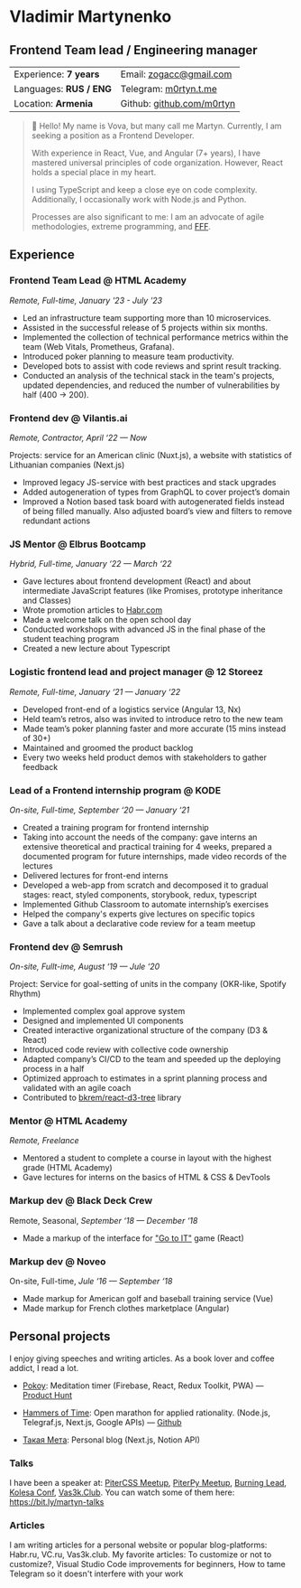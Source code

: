 # Vladimir Martynenko

## **Frontend Team lead / Engineering manager**

|  |  |
| --- | --- |
| Experience:  **7 years** | Email:  [zogacc@gmail.com](mailto:zogacc@gmail.com) |
| Languages:  **RUS / ENG** | Telegram:  [m0rtyn.t.me](https://m0rtyn.t.me) |
| Location: **Armenia** | Github:  [github.com/m0rtyn](https://github.com/m0rtyn) |

> 👋 Hello! My name is Vova, but many call me Martyn. Currently, I am seeking a position as a Frontend Developer.
>
> With experience in React, Vue, and Angular (7+ years), I have mastered universal principles of code organization. However, React holds a special place in my heart.
>
> I using TypeScript and keep a close eye on code complexity. Additionally, I occasionally work with Node.js and Python.
> 
> Processes are also significant to me: I am an advocate of agile methodologies, extreme programming, and [FFF](https://fff.works/).

## Experience

### Frontend Team Lead @ HTML Academy

*Remote, Full-time, January '23 - July '23*

- Led an infrastructure team supporting more than 10 microservices.
- Assisted in the successful release of 5 projects within six months.
- Implemented the collection of technical performance metrics within the team (Web Vitals, Prometheus, Grafana).
- Introduced poker planning to measure team productivity.
- Developed bots to assist with code reviews and sprint result tracking.
- Conducted an analysis of the technical stack in the team's projects, updated dependencies, and reduced the number of vulnerabilities by half (400 → 200).

### Frontend dev @ Vilantis.ai

*Remote, Contractor, April ‘22 — Now*

Projects: service for an American clinic (Nuxt.js), a website with statistics of Lithuanian companies (Next.js)

- Improved legacy JS-service with best practices and stack upgrades
- Added autogeneration of types from GraphQL to cover project’s domain
- Improved a Notion based task board with autogenerated fields instead of being filled manually. Also adjusted board’s view and filters to remove redundant actions

### JS Mentor @ Elbrus Bootcamp

*Hybrid, Full-time, January ‘22 — March ‘22*

- Gave lectures about frontend development (React) and about intermediate JavaScript features (like Promises, prototype inheritance and Classes)
- Wrote promotion articles to [Habr.com](http://Habr.com)
- Made a welcome talk on the open school day
- Conducted workshops with advanced JS in the final phase of the student teaching program
- Created a new lecture about Typescript

### Logistic frontend lead and project manager @ 12 Storeez

*Remote, Full-time, January ‘21 — January ‘22*

- Developed front-end of a logistics service (Angular 13, Nx)
- Held team’s retros, also was invited to introduce retro to the new team
- Made team’s poker planning faster and more accurate (15 mins instead of 30+)
- Maintained and groomed the product backlog
- Every two weeks held product demos with stakeholders to gather feedback

### Lead of a Frontend internship program @ KODE

*On-site, Full-time, September ‘20 — January ‘21*

- Created a training program for frontend internship
- Taking into account the needs of the company: gave interns an extensive theoretical and practical training for 4 weeks, prepared a documented program for future internships, made video records of the lectures
- Delivered lectures for front-end interns
- Developed a web-app from scratch and decomposed it to gradual stages: react, styled components, storybook, redux, typescript
- Implemented Github Classroom to automate internship’s exercises
- Helped the company's experts give lectures on specific topics
- Gave a talk about a declarative code review for a team meetup

### Frontend dev @ Semrush

*On-site, Fullt-ime, August ‘19 — Jule ‘20*

Project: Service for goal-setting of units in the company (OKR-like, Spotify Rhythm)

- Implemented complex goal approve system
- Designed and implemented UI components
- Created interactive organizational structure of the company (D3 & React)
- Introduced code review with collective code ownership
- Adapted company’s CI/CD to the team and speeded up the deploying process in a half
- Optimized approach to estimates in a sprint planning process and validated with an agile coach
- Contributed to [bkrem/react-d3-tree](https://bkrem.github.io/react-d3-tree/) library

### Mentor @ HTML Academy

*Remote, Freelance*

- Mentored a student to complete a course in layout with the highest grade (HTML Academy)
- Gave lectures for interns on the basics of HTML & CSS & DevTools

### Markup dev @ Black Deck Crew

Remote, Seasonal, *September ‘18 — December ‘18*

- Made a markup of the interface for ["Go to IT"](https://store.steampowered.com/app/953060/Go_to_IT/) game (React)

### Markup dev @ Noveo

On-site, Full-time, *Jule ‘16 — September ‘18* 

- Made markup for American golf and baseball training service (Vue)
- Made markup for French clothes marketplace (Angular)

## Personal projects

I enjoy giving speeches and writing articles. As a book lover and coffee addict, I read a lot.

- [Pokoy](https://pokoy.app): Meditation timer (Firebase, React, Redux Toolkit, PWA) — [Product Hunt](https://www.producthunt.com/products/pokoy)
    
    <!-- - Создал минималистичное приложение на основе исследований [«временного дисконтирования» (скорости обратной связи)](https://www.frontiersin.org/articles/10.3389/fpsyg.2017.01007/full#B37) и [«последовательных приближений» (маленьких цели)](https://en.wikipedia.org/wiki/Shaping_(psychology)).
    - Запустил на Product Hunt: 102 голоса "вверх", 7-й продукт дня -->

- [Hammers of Time](http://bit.ly/hammers-of-time): Open marathon for applied rationality. (Node.js, Telegraf.js, Next.js, Google APIs) — [Github](https://github.com/m0rtyn/marathons-bot)
    
    <!-- - Разработал, организовал и продвигал проект самостоятельно. В марафоне приняло участие более 160 человек.
    - Придумал инструменты для геймификации, такие как Telegram-бот для отслеживания прогресса, сайт со результатами команд, и статистику участников. 
    - 50+ активных участников, 16 человек завершили марафон. -->

- [Такая Мета](https://someta.netlify.app): Personal blog (Next.js, Notion API)

### Talks

I have been a speaker at: [PiterCSS Meetup](https://vk.com/pitercss_meetup), [PiterPy Meetup](https://twitter.com/piterpy_meetup), [Burning Lead](https://twitter.com/BurningLead), [Kolesa Conf](https://kolesa-conf.kz/), [Vas3k.Club](https://vas3k.club). You can watch some of them here: <https://bit.ly/martyn-talks>

### Articles

I am writing articles for a personal website or popular blog-platforms: Habr.ru, VC.ru, Vas3k.club. My favorite articles: To customize or not to customize?, Visual Studio Code improvements for beginners, How to tame Telegram so it doesn't interfere with your work